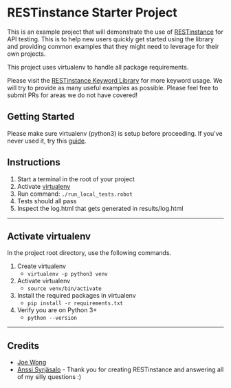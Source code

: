 # RESTinstance Starter Project 
This is an example project that will demonstrate the use of [RESTinstance](#https://github.com/asyrjasalo/RESTinstance) 
for API testing. This is to help new users quickly get started using the library and providing common examples that 
they might need to leverage for their own projects. 

This project uses virtualenv to handle all package requirements.

Please visit the [RESTinstance Keyword Library](#https://asyrjasalo.github.io/RESTinstance/) for more keyword usage. We 
will try to provide as many useful examples as possible. Please feel free to submit PRs for areas we do not have 
covered!

## Getting Started
Please make sure virtualenv (python3) is setup before proceeding. 
If you've never used it, try this [guide](#https://virtualenv.pypa.io/en/stable/installation/).  

## Instructions

1. Start a terminal in the root of your project
2. Activate [virtualenv](#markdown-header-setup-virtualenv)
3. Run command: `./run_local_tests.robot`
4. Tests should all pass
5. Inspect the log.html that gets generated in results/log.html

---
## Activate virtualenv

In the project root directory, use the following commands.

1. Create virtualenv
    * `virtualenv -p python3 venv`
2. Activate virtualenv
    * `source venv/bin/activate`
3. Install the required packages in virtualenv
    * `pip install -r requirements.txt`
4. Verify you are on Python 3+
    * `python --version`

---

## Credits

* [Joe Wong](https://github.com/jjwong/)
* [Anssi Syrjäsalo](https://github.com/asyrjasalo/) - Thank you for creating RESTinstance and 
answering all of my silly questions :)
